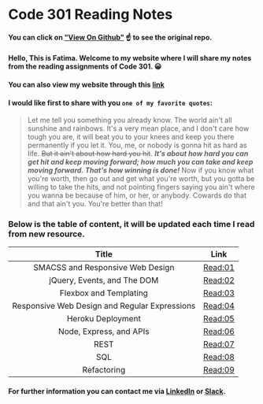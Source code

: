 # Code 301 Reading Notes
#### You can click on ["View On Github"](https://github.com/fati-ma/reading-notes-301) ☝️ to see the original repo.

#### Hello, This is Fatima. Welcome to my website where I will share my notes from the reading assignments of Code 301. 😀
#### You can also view my website through this [link](https://fati-ma.github.io/reading-notes-301/)


#### I would like first to share with you `one of my favorite quotes`: 

> Let me tell you something you already know. The world ain't all sunshine and rainbows. It's a very mean place, and I don't care how tough you are, it will beat you to your knees and keep you there permanently if you let it. You, me, or nobody is gonna hit as hard as life. ~~But it ain't about how hard you hit~~. ***It's about how hard you can get hit and keep moving forward; how much you can take and keep moving forward. That's how winning is done!*** Now if you know what you're worth, then go out and get what you're worth, but you gotta be willing to take the hits, and not pointing fingers saying you ain't where you wanna be because of him, or her, or anybody. Cowards do that and that ain't you. You're better than that! 

### Below is the table of content, it will be updated each time I read from new resource.

| Title     | Link    | 
| :-------------: | :----------: | 
|  SMACSS and Responsive Web Design | [Read:01](https://github.com/fati-ma/reading-notes-301/blob/main/read-01.md)   | 
|  jQuery, Events, and The DOM | [Read:02](https://github.com/fati-ma/reading-notes-301/blob/main/read-02.md)   | 
|  Flexbox and Templating | [Read:03](https://github.com/fati-ma/reading-notes-301/blob/main/read-03.md)   | 
|  Responsive Web Design and Regular Expressions | [Read:04](https://github.com/fati-ma/reading-notes-301/blob/main/read-04.md)   | 
|  Heroku Deployment | [Read:05](https://github.com/fati-ma/reading-notes-301/blob/main/read-05.md)   | 
|  Node, Express, and APIs | [Read:06](https://github.com/fati-ma/reading-notes-301/blob/main/read-06.md)   | 
|  REST | [Read:07](https://github.com/fati-ma/reading-notes-301/blob/main/read-07.md)   | 
|  SQL | [Read:08](https://github.com/fati-ma/reading-notes-301/blob/main/read-08.md)   |
|  Refactoring | [Read:09](https://github.com/fati-ma/reading-notes-301/blob/main/read-09.md)   |

#### For further information you can contact me via [LinkedIn](linkedin.com/in/fatima-atiyya-9a0a471b1) or [Slack](ltuc-asac.slack.com).

